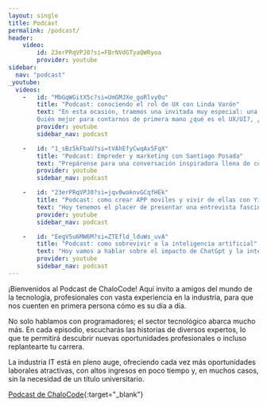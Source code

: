 ```yaml
---
layout: single
title: Podcast
permalink: /podcast/
header:
    video:
        id: 23erPRqVPJ0?si=FBrNVdGTyaQWRyoa
        provider: youtube
sidebar:
  nav: "podcast"
_youtube: 
  videos:
    -   id: "MbGqWGitX5c?si=UmGMJXe_goRlvy0u"
        title: "Podcast: conociendo el rol de UX con Linda Varón"
        text: "En esta ocasión, traemos una invitada muy especial: una experta en diseño UX/UI con más de 14 años de experiencia. 
        Quién mejor para contarnos de primera mano ¿qué es el UX/UI?, ¿cómo es el día a día en esta profesión?, ¿qué desafíos se pueden presentar? y ¿cómo va la industria? Además, hablaremos sobre cómo y dónde puedes formarte en este campo." 
        provider: youtube
        sidebar_nav: podcast

    -   id: "1_sBz5kFbaU?si=tVAhEfyCwqAx5FqX"
        title: "Podcast: Empreder y marketing con Santiago Posada"
        text: "Prepárense para una conversación inspiradora llena de conocimientos prácticos y perspectivas valiosas sobre el emprendimiento en el mundo del Marketing Digital. ¡No se lo pueden perder!"
        provider: youtube
        sidebar_nav: podcast

    -   id: "23erPRqVPJ0?si=jqv0waknvGCqfHEk"
        title: "Podcast: como crear APP moviles y vivir de ellas con Yibson Leudo"
        text: "Hoy tenemos el placer de presentar una entrevista fascinante con Yibson Leudo, un desarrollador de aplicaciones móviles con amplia experiencia. Durante nuestra charla, Yibson compartirá su inspiradora trayectoria y los motivos que lo llevaron a destacar en el mundo del desarrollo de aplicaciones. Hablaremos sobre cómo monetizar tus aplicaciones de manera efectiva y exploraremos estrategias clave de marketing, herramientas esenciales, y otros aspectos cruciales para alcanzar el éxito en este apasionante campo."
        provider: youtube
        sidebar_nav: podcast

    -   id: "EegV5u6MW6M?si=ZTEfld_lduWs_uvA"
        title: "Podcast: como sobrevivir a la inteligencia artificial"
        text: "Hoy vamos a hablar sobre el impacto de ChatGpt y la inteligencia artificial en nuestras vidas, así como las oportunidades que se abren para los programadores y el mundo en general."
        provider: youtube
        sidebar_nav: podcast
---
```


¡Bienvenidos al Podcast de ChaloCode! Aquí invito a amigos del mundo de la tecnología, profesionales con vasta experiencia en la industria, para que nos cuenten en primera persona cómo es su día a día.

No solo hablamos con programadores; el sector tecnológico abarca mucho más. En cada episodio, escucharás las historias de diversos expertos, lo que te permitirá descubrir nuevas oportunidades profesionales o incluso replantearte tu carrera.

La industria IT está en pleno auge, ofreciendo cada vez más oportunidades laborales atractivas, con altos ingresos en poco tiempo y, en muchos casos, sin la necesidad de un título universitario.

[Podcast de ChaloCode](https://youtube.com/playlist?list=PLjU2Ord0op_NhrhRWPG08_wyKt1Q1SSKp&si=fZYq6s-ef5LzrmDl){:target="_blank"}